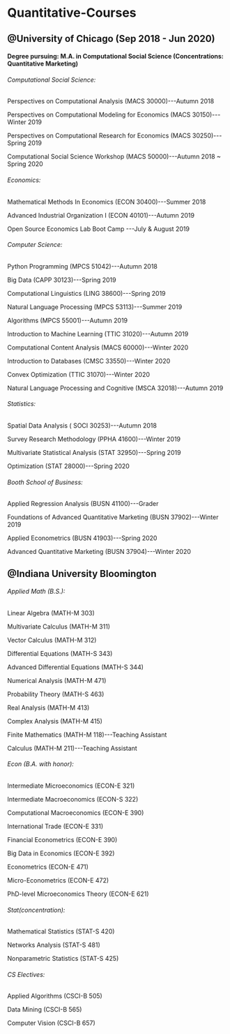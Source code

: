 # Quantitative-Courses

## @University of Chicago (Sep 2018 - Jun 2020)

#### Degree pursuing: M.A. in Computational Social Science (Concentrations: Quantitative Marketing)   
###### Computational Social Science:

Perspectives on Computational Analysis (MACS 30000)---Autumn 2018

Perspectives on Computational Modeling for Economics (MACS 30150)---Winter 2019

Perspectives on Computational Research for Economics  (MACS 30250)---Spring 2019

Computational Social Science Workshop (MACS 50000)---Autumn 2018 ~ Spring 2020


###### Economics:
Mathematical Methods In Economics (ECON 30400)---Summer 2018

Advanced Industrial Organization I (ECON 40101)---Autumn 2019

Open Source Economics Lab Boot Camp ---July & August 2019

###### Computer Science:

Python Programming (MPCS 51042)---Autumn 2018

Big Data (CAPP 30123)---Spring 2019

Computational Linguistics (LING 38600)---Spring 2019

Natural Language Processing (MPCS 53113)---Summer 2019

Algorithms (MPCS 55001)---Autumn 2019

Introduction to Machine Learning (TTIC 31020)---Autumn 2019

Computational Content Analysis (MACS 60000)---Winter 2020

Introduction to Databases (CMSC 33550)---Winter 2020

Convex Optimization (TTIC 31070)---Winter 2020

Natural Language Processing and Cognitive (MSCA 32018)---Autumn 2019

###### Statistics:
Spatial Data Analysis ( SOCI 30253)---Autumn 2018

Survey Research Methodology (PPHA 41600)---Winter 2019

Multivariate Statistical Analysis (STAT 32950)---Spring 2019

Optimization (STAT 28000)---Spring 2020

###### Booth School of Business:
Applied Regression Analysis (BUSN 41100)---Grader

Foundations of Advanced Quantitative Marketing (BUSN 37902)---Winter 2019

Applied Econometrics (BUSN 41903)---Spring 2020

Advanced Quantitative Marketing	(BUSN 37904)---Winter 2020

## @Indiana University Bloomington

###### Applied Math (B.S.):
Linear Algebra (MATH-M 303)

Multivariate Calculus (MATH-M 311)

Vector Calculus (MATH-M 312)

Differential Equations (MATH-S 343)

Advanced Differential Equations (MATH-S 344)

Numerical Analysis (MATH-M 471)

Probability Theory (MATH-S 463)

Real Analysis (MATH-M 413)

Complex Analysis (MATH-M 415)

Finite Mathematics (MATH-M 118)---Teaching Assistant

Calculus (MATH-M 211)---Teaching Assistant


###### Econ (B.A. with honor):
Intermediate Microeconomics (ECON-E 321)

Intermediate Macroeconomics (ECON-S 322)

Computational Macroeconomics (ECON-E 390)

International Trade (ECON-E 331)

Financial Econometrics (ECON-E 390)

Big Data in Economics (ECON-E 392)

Econometrics (ECON-E 471)

Micro-Econometrics (ECON-E 472)

PhD-level Microeconomics Theory (ECON-E 621)


###### Stat(concentration):
Mathematical Statistics (STAT-S 420)

Networks Analysis (STAT-S 481)

Nonparametric Statistics (STAT-S 425)


###### CS Electives:
Applied Algorithms (CSCI-B 505)

Data Mining (CSCI-B 565)

Computer Vision (CSCI-B 657)

